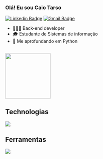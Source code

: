 ### Olá! Eu sou Caio Tarso

[![Linkedin Badge](https://img.shields.io/badge/-LinkedIn-6633cc?style=flat-square&logo=Linkedin&logoColor=white&link=https://www.linkedin.com/in/fernanda-kipper-5958a61a9/)](https://www.linkedin.com/in/caio-tarso-alencar-pianc%C3%B3-27b2ab1b2/)
[![Gmail Badge](https://img.shields.io/badge/-caiotarso7@gmail.com-6633cc?style=flat-square&logo=Gmail&logoColor=white&link=mailto:caiotarso7@gmail.com)](mailto:caiotarso7@gmail.com)
- 👨🏻‍💻 Back-end developer
- 🎓 Estudante de Sistemas de informação
- 🐍 Me aprofundando em Python




## 

<img height="144em" src="https://github-readme-stats.vercel.app/api?username=CaioTarso&show_icons=true&theme=tokyonight" />



## Technologias
<p>
  <a href="https://skillicons.dev">
    <img src="https://skillicons.dev/icons?i=python,django,flask,javascript,html,css,tailwind,mysql" />
  </a>
</p>

## Ferramentas
<p>
  <a href="https://skillicons.dev">
    <img src="https://skillicons.dev/icons?i=git,postman,vscode" />
  </a>
</p>
<div align="left">
  

 </div>
